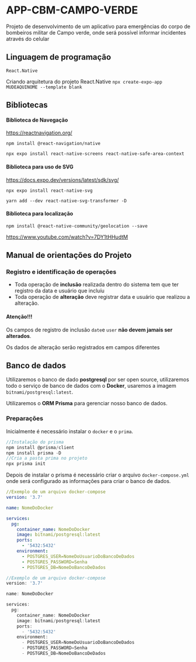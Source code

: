 # APP-CBM-CAMPO-VERDE

Projeto de desenvolvimento de um aplicativo para emergências do corpo de bombeiros militar de Campo verde, onde será possível informar incidentes através do celular

## Linguagem de programação

`React.Native`

Criando arquitetura do projeto React.Native
`npx create-expo-app MUDEAQUINOME --template blank`

## Bibliotecas

#### Biblioteca de Navegação

https://reactnavigation.org/

`npm install @react-navigation/native`

`npx expo install react-native-screens react-native-safe-area-context`

#### Biblioteca para uso de SVG

https://docs.expo.dev/versions/latest/sdk/svg/

`npx expo install react-native-svg`

`yarn add --dev react-native-svg-transformer -D` 

#### Biblioteca para localização

`npm install @react-native-community/geolocation --save`

https://www.youtube.com/watch?v=7DY1tHHudtM


## Manual de orientações do Projeto

### Registro e identificação de operações

* Toda operação de **inclusão**  realizada dentro do sistema tem que ter registro da data e usuário que incluíu
* Toda operação de **alteração** deve registrar data e usuário que realizou a alteração.

#### Atenção!!!

Os campos de registro de inclusão `date`e `user` **não devem jamais ser alterados**.

Os dados de alteração serão registrados em campos diferentes

## Banco de dados

Utilizaremos o banco de dado **postgresql** por ser open source, utilizaremos todo o serviço de banco de dados com o **Docker**, usaremos a imagem `bitnami/postgresql:latest`.

Utilizaremos o **ORM Prisma** para gerenciar nosso banco de dados.

### Preparações

Inicialmente é necessário instalar o `docker` e o `prima`.

```javascript
//Instalação do prisma
npm install @prisma/client
npm install prisma -D
//Cria a pasta prima no projeto
npx prisma init
```

Depois de instalar o prisma é necessário criar o arquivo `docker-compose.yml` onde será configurado as informações para criar o banco de dados.

```yml
//Exemplo de um arquivo docker-compose
version: '3.7'

name: NomeDoDocker

services:
  pg:
    container_name: NomeDoDocker
    image: bitnami/postgresql:latest
    ports:
      - '5432:5432'
    environment:
      - POSTGRES_USER=NomeDoUsuarioDoBancoDeDados
      - POSTGRES_PASSWORD=Senha
      - POSTGRES_DB=NomeDoBancoDeDados
```
```js
//Exemplo de um arquivo docker-compose
version: '3.7'

name: NomeDoDocker

services:
  pg:
    container_name: NomeDoDocker
    image: bitnami/postgresql:latest
    ports:
      - '5432:5432'
    environment:
      - POSTGRES_USER=NomeDoUsuarioDoBancoDeDados
      - POSTGRES_PASSWORD=Senha
      - POSTGRES_DB=NomeDoBancoDeDados
```


